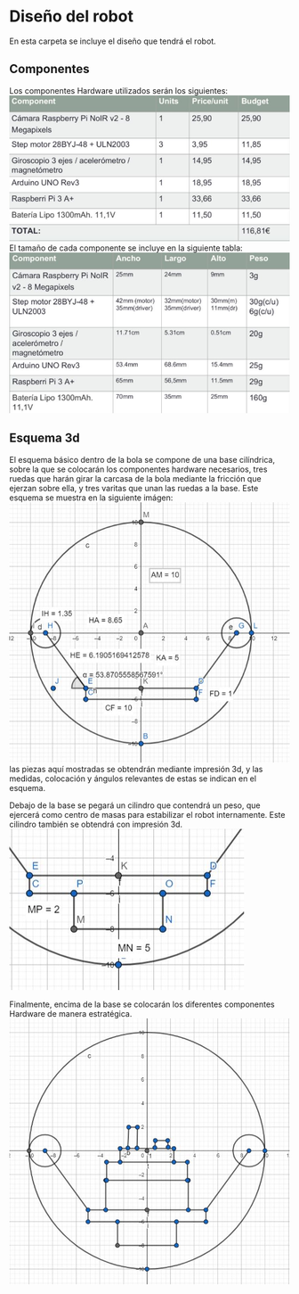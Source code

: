 # Diseño del robot

En esta carpeta se incluye el diseño que tendrá el robot.
## Componentes
Los componentes Hardware utilizados serán los siguientes:
![components](Imágenes/precios.JPG)
El tamaño de cada componente se incluye en la siguiente tabla:
![tamany](Imágenes/Tamaños.JPG)
## Esquema 3d
El esquema básico dentro de la bola se compone de una base cilíndrica, sobre la que se colocarán los componentes hardware necesarios, tres ruedas que harán girar la carcasa de la bola mediante la fricción que ejerzan sobre ella, y tres varitas que unan las ruedas a la base. Este esquema se muestra en la siguiente imágen:
![base](Imágenes/esquema_base.JPG)
las piezas aquí mostradas se obtendrán mediante impresión 3d, y las medidas, colocación y ángulos relevantes de estas se indican en el esquema. 

Debajo de la base se pegará un cilindro que contendrá un peso, que ejercerá como centro de masas para estabilizar el robot internamente. Este cilindro también se obtendrá con impresión 3d.
![base](Imágenes/esquema_carcassa.JPG)

Finalmente, encima de la base se colocarán los diferentes componentes Hardware de manera estratégica.
![base](Imágenes/esquema_final.JPG)

